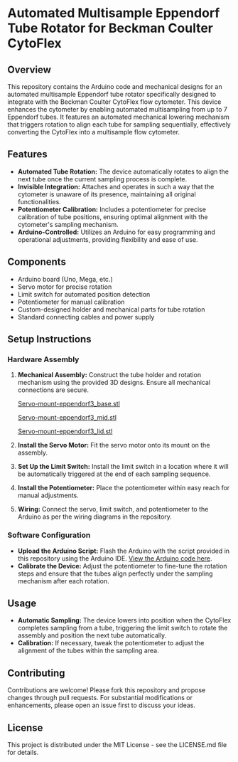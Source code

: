 # Automated Multisample Eppendorf Tube Rotator for Beckman Coulter CytoFlex

## Overview
This repository contains the Arduino code and mechanical designs for an automated multisample Eppendorf tube rotator specifically designed to integrate with the Beckman Coulter CytoFlex flow cytometer. This device enhances the cytometer by enabling automated multisampling from up to 7 Eppendorf tubes. It features an automated mechanical lowering mechanism that triggers rotation to align each tube for sampling sequentially, effectively converting the CytoFlex into a multisample flow cytometer.

## Features
- **Automated Tube Rotation:** The device automatically rotates to align the next tube once the current sampling process is complete.
- **Invisible Integration:**  Attaches and operates in such a way that the cytometer is unaware of its presence, maintaining all original functionalities.
- **Potentiometer Calibration:** Includes a potentiometer for precise calibration of tube positions, ensuring optimal alignment with the cytometer's sampling mechanism.
- **Arduino-Controlled:** Utilizes an Arduino for easy programming and operational adjustments, providing flexibility and ease of use.

## Components
- Arduino board (Uno, Mega, etc.)
- Servo motor for precise rotation
- Limit switch for automated position detection
- Potentiometer for manual calibration
- Custom-designed holder and mechanical parts for tube rotation
- Standard connecting cables and power supply

## Setup Instructions

### Hardware Assembly
1. **Mechanical Assembly:** Construct the tube holder and rotation mechanism using the provided 3D designs. Ensure all mechanical connections are secure.
   
   [Servo-mount-eppendorf3_base.stl](https://github.com/ccg-esb-lab/cytoflex3D/edit/main/Servo-mount-eppendorf3_base.stl)
   
   [Servo-mount-eppendorf3_mid.stl](https://github.com/ccg-esb-lab/cytoflex3D/edit/main/Servo-mount-eppendorf3_mid.stl)
   
   [Servo-mount-eppendorf3_lid.stl](https://github.com/ccg-esb-lab/cytoflex3D/edit/main/Servo-mount-eppendorf3_lid.stl)

3. **Install the Servo Motor:** Fit the servo motor onto its mount on the assembly.
4. **Set Up the Limit Switch:** Install the limit switch in a location where it will be automatically triggered at the end of each sampling sequence.
5. **Install the Potentiometer:** Place the potentiometer within easy reach for manual adjustments.
6. **Wiring:** Connect the servo, limit switch, and potentiometer to the Arduino as per the wiring diagrams in the repository.

### Software Configuration
- **Upload the Arduino Script:** Flash the Arduino with the script provided in this repository using the Arduino IDE. [View the Arduino code here]([URL_TO_ARDUINO_CODE](https://github.com/ccg-esb-lab/cytoflex3D/edit/main/sketch_cytoflex3D.ino)).
- **Calibrate the Device:** Adjust the potentiometer to fine-tune the rotation steps and ensure that the tubes align perfectly under the sampling mechanism after each rotation.

## Usage
- **Automatic Sampling:** The device lowers into position when the CytoFlex completes sampling from a tube, triggering the limit switch to rotate the assembly and position the next tube automatically.
- **Calibration:** If necessary, tweak the potentiometer to adjust the alignment of the tubes within the sampling area.

## Contributing
Contributions are welcome! Please fork this repository and propose changes through pull requests. For substantial modifications or enhancements, please open an issue first to discuss your ideas.

## License
This project is distributed under the MIT License - see the LICENSE.md file for details.
